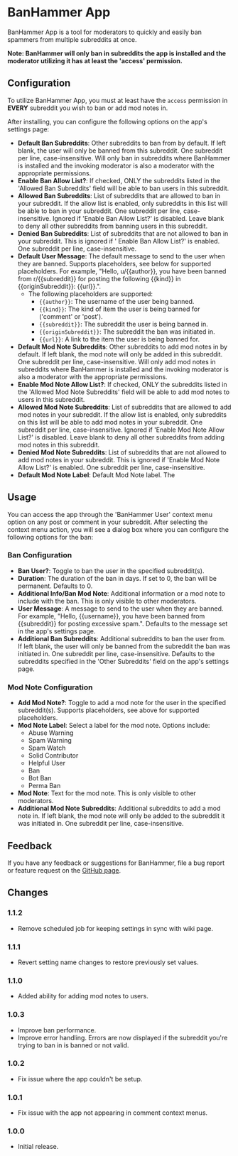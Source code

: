 # BanHammer App

BanHammer App is a tool for moderators to quickly and easily ban spammers from multiple subreddits at once.

**Note: BanHammer will only ban in subreddits the app is installed and the moderator utilizing it has at least the
'access' permission.**

## Configuration

To utilize BanHammer App, you must at least have the `access` permission in **EVERY** subreddit you wish to ban or add
mod notes in.

After installing, you can configure the following options on the app's settings page:

- **Default Ban Subreddits**: Other subreddits to ban from by default. If left blank, the user will only be banned from
  this subreddit. One subreddit per line, case-insensitive. Will only ban in subreddits where BanHammer is installed and
  the invoking moderator is also a moderator with the appropriate permissions.
- **Enable Ban Allow List?**: If checked, ONLY the subreddits listed in the 'Allowed Ban Subreddits' field will be able
  to ban users in this subreddit.
- **Allowed Ban Subreddits**: List of subreddits that are allowed to ban in your subreddit. If the allow list is
  enabled, only subreddits in this list will be able to ban in your subreddit. One subreddit per line, case-insensitive.
  Ignored if 'Enable Ban Allow List?' is disabled. Leave blank to deny all other subreddits from banning users in this
  subreddit.
- **Denied Ban Subreddits**: List of subreddits that are not allowed to ban in your subreddit. This is ignored if '
  Enable Ban Allow List?' is enabled. One subreddit per line, case-insensitive.
- **Default User Message**: The default message to send to the user when they are banned. Supports placeholders, see
  below for supported placeholders. For example, "Hello, u/{{author}}, you have been banned from r/{{subreddit}} for
  posting the following {{kind}} in {{originSubreddit}}: {{url}}.".
    - The following placeholders are supported:
        - `{{author}}`: The username of the user being banned.
        - `{{kind}}`: The kind of item the user is being banned for ('comment' or 'post').
        - `{{subreddit}}`: The subreddit the user is being banned in.
        - `{{originSubreddit}}`: The subreddit the ban was initiated in.
        - `{{url}}`: A link to the item the user is being banned for.
- **Default Mod Note Subreddits**: Other subreddits to add mod notes in by default. If left blank, the mod note will
  only be added in this subreddit. One subreddit per line, case-insensitive. Will only add mod notes in subreddits where
  BanHammer is installed and the invoking moderator is also a moderator with the appropriate permissions.
- **Enable Mod Note Allow List?**: If checked, ONLY the subreddits listed in the 'Allowed Mod Note Subreddits' field
  will be able to add mod notes to users in this subreddit.
- **Allowed Mod Note Subreddits**: List of subreddits that are allowed to add mod notes in your subreddit. If the allow
  list is enabled, only subreddits on this list will be able to add mod notes in your subreddit. One subreddit per line,
  case-insensitive. Ignored if 'Enable Mod Note Allow List?' is disabled. Leave blank to deny all other subreddits from
  adding mod notes in this subreddit.
- **Denied Mod Note Subreddits**: List of subreddits that are not allowed to add mod notes in your subreddit. This is
  ignored if 'Enable Mod Note Allow List?' is enabled. One subreddit per line, case-insensitive.
- **Default Mod Note Label**: Default Mod Note label. The

## Usage

You can access the app through the 'BanHammer User' context menu option on any post or comment in your subreddit. After
selecting the context menu action, you will see a dialog box where you can configure the following options for the ban:

### Ban Configuration

- **Ban User?**: Toggle to ban the user in the specified subreddit(s).
- **Duration**: The duration of the ban in days. If set to 0, the ban will be permanent. Defaults to 0.
- **Additional Info/Ban Mod Note**: Additional information or a mod note to include with the ban. This is only visible
  to other moderators.
- **User Message**: A message to send to the user when they are banned. For example, "Hello, {{username}}, you have been
  banned from {{subreddit}} for posting excessive spam.". Defaults to the message set in the app's settings page.
- **Additional Ban Subreddits**: Additional subreddits to ban the user from. If left blank, the user will only be banned
  from the subreddit the ban was initiated in. One subreddit per line, case-insensitive. Defaults to the subreddits
  specified in the 'Other Subreddits' field on the app's settings page.

### Mod Note Configuration

- **Add Mod Note?**: Toggle to add a mod note for the user in the specified subreddit(s). Supports placeholders, see
  above for supported placeholders.
- **Mod Note Label**: Select a label for the mod note. Options include:
    - Abuse Warning
    - Spam Warning
    - Spam Watch
    - Solid Contributor
    - Helpful User
    - Ban
    - Bot Ban
    - Perma Ban
- **Mod Note**: Text for the mod note. This is only visible to other moderators.
- **Additional Mod Note Subreddits**: Additional subreddits to add a mod note in. If left blank, the mod note will only
  be added to the subreddit it was initiated in. One subreddit per line, case-insensitive.

## Feedback

If you have any feedback or suggestions for BanHammer, file a bug report or feature request on the
[GitHub page](https://github.com/LilSpazJoekp/banhammerapp).

## Changes

### 1.1.2

- Remove scheduled job for keeping settings in sync with wiki page.

### 1.1.1

- Revert setting name changes to restore previously set values.

### 1.1.0

- Added ability for adding mod notes to users.

### 1.0.3

- Improve ban performance.
- Improve error handling. Errors are now displayed if the subreddit you're trying to ban in is banned or not valid.

### 1.0.2

- Fix issue where the app couldn't be setup.

### 1.0.1

- Fix issue with the app not appearing in comment context menus.

### 1.0.0

- Initial release.

